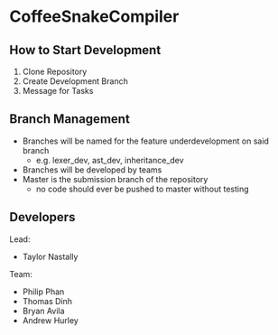 # CoffeeSnakeCompiler

## How to Start Development

1. Clone Repository
2. Create Development Branch
3. Message for Tasks

## Branch Management

* Branches will be named for the feature underdevelopment on said branch
  * e.g. lexer_dev, ast_dev, inheritance_dev
* Branches will be developed by teams
* Master is the submission branch of the repository
  * no code should ever be pushed to master without testing

## Developers

Lead: 
* Taylor Nastally

Team:
* Philip Phan
* Thomas Dinh
* Bryan Avila
* Andrew Hurley
